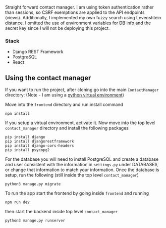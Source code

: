 Straight forward contact manager. I am using token authentication rather than sessions, so CSRF exemptions are applied to the API endpoints (views). Additionally, I implemented my own fuzzy search using Levenshtein distance. I omitted the use of environment variables for DB info and the secret key since I will not be deploying this project.

### Stack
* Django REST Framework
* PostgreSQL
* React

## Using the contact manager
If you want to run the project, after cloning go into the main `ContactManager` directory:
(Note - I am using a [python virtual environment](https://docs.python.org/3/tutorial/venv.html))

Move into the `frontend` directory and run install command
```
npm install
```

If you setup a virtual environment, activate it.
Now move into the top level `contact_manager` directory and install the following packages
```
pip install django
pip install djangorestframework
pip install django-cors-headers
pip install psycopg2
```

For the database you will need to install PostgreSQL and create a database and user consistent with the information in `settings.py` under DATABASES, or change that information to match your information. Once the database is setup, run the following (still inside the top level `contact_manager`)
```
python3 manage.py migrate
```

To run the app start the frontend by going inside `frontend` and running
```
npm run dev
```
then start the backend inside top level `contact_manager`
```
python3 manage.py runserver
```